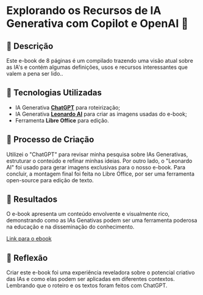 # Explorando os Recursos de IA Generativa com Copilot e OpenAI 🌌

## 📒 Descrição
Este e-book de 8 páginas é um compilado trazendo uma visão atual sobre as IA's e contém algumas definições, usos e recursos interessantes que valem a pena ser lido..

## 🤖 Tecnologias Utilizadas
- IA Generativa **[ChatGPT](https://chat.openai.com)** para roteirização;
- IA Generativa **[Leonardo AI](https://leonardo.ai)** para criar as imagens usadas do e-book;
- Ferramenta **Libre Office** para edição.

## 🧐 Processo de Criação
Utilizei o "ChatGPT" para revisar minha pesquisa sobre IAs Generativas, estruturar o conteúdo e refinar minhas ideias. Por outro lado, o "Leonardo AI" foi usado para gerar imagens exclusivas para o nosso e-book. Para concluir, a montagem final foi feita no Libre Office, por ser uma ferramenta open-source para edição de texto.

## 🚀 Resultados
O e-book apresenta um conteúdo envolvente e visualmente rico, demonstrando como as IAs Genativas podem ser uma ferramenta poderosa na educação e na disseminação do conhecimento.

[Link para o ebook](https://github.com/AdaoElias/lab-natty-or-not/blob/main/pdf/ebook.pdf)

## 💭 Reflexão
Criar este e-book foi uma experiência reveladora sobre o potencial criativo das IAs e como elas podem ser aplicadas em diferentes contextos. Lembrando que o roteiro e os textos foram feitos com ChatGPT.
